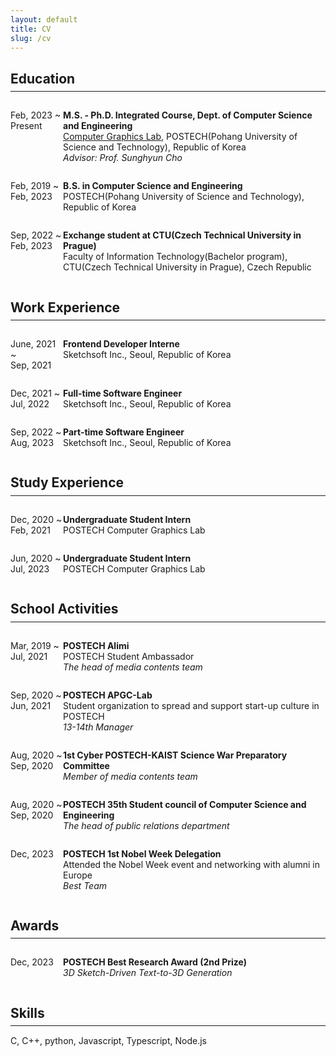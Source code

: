 ```yaml
---
layout: default
title: CV
slug: /cv
---
```

<html><head><style>
.item {
	display:grid;
	grid-template-columns:1fr 5fr;
}
.line {
	margin-top:-10px;
	margin-bottom:15px;
}
</style></head>
<body>
<h2><strong>Education</strong></h2><hr color='343434' class='line'/>
<div class='item'>
<p>Feb, 2023 ~ Present</p>
<p><strong>M.S. - Ph.D. Integrated Course, Dept. of Computer Science and Engineering</strong>
	<br/>
	<span>
	<a href="https://cg.postech.ac.kr/">Computer Graphics Lab</a>, POSTECH(Pohang University of Science and Technology), Republic of Korea
	<br/>
	<i>Advisor: Prof. Sunghyun Cho</i>
	</span>
</p>
</div>

<div class='item'>
<p>Feb, 2019 ~<br/>Feb, 2023</p>
<p><strong>B.S. in Computer Science and Engineering</strong>
	<br/>
	<span>
	POSTECH(Pohang University of Science and Technology), Republic of Korea
	</span>
</p>
</div>

<div class='item'>
<p>Sep, 2022 ~<br/>Feb, 2023</p>
<p><strong> Exchange student at CTU(Czech Technical University in Prague)</strong>
	<br/>
	<span>
	Faculty of Information Technology(Bachelor program), CTU(Czech Technical University in Prague), Czech Republic
	</span>
</p>
</div>

<h2><strong>Work Experience</strong></h2><hr color='343434' class='line'/>
<!-- <p><a href="https://www.sketchsoft3d.com/"><strong>Sketchsoft Inc.</strong></a></p> -->
<div class='item'>
<p>June, 2021 ~<br/>Sep, 2021</p>
<p><strong>Frontend Developer Interne</strong>
	<br/>
	<span>
	Sketchsoft Inc., Seoul, Republic of Korea
	</span>
</p>
</div>

<div class='item'>
<p>Dec, 2021 ~<br/>Jul, 2022</p>
<p><strong>Full-time Software Engineer</strong>
	<br/>
	<span>
	Sketchsoft Inc., Seoul, Republic of Korea
	</span>
</p>
</div>

<div class='item'>
<p>Sep, 2022 ~<br/>Aug, 2023</p>
<p><strong>Part-time Software Engineer</strong>
	<br/>
	<span>
	Sketchsoft Inc., Seoul, Republic of Korea
	</span>
</p>
</div>

<h2><strong>Study Experience</strong></h2><hr color='343434' class='line'/>
<div class='item'>
<p>Dec, 2020 ~<br/>Feb, 2021</p>
<p><strong>Undergraduate Student Intern</strong>
	<br/>
	<span>
	POSTECH Computer Graphics Lab
	</span>
</p>
</div>

<div class='item'>
<p>Jun, 2020 ~<br/>Jul, 2023</p>
<p><strong>Undergraduate Student Intern</strong>
	<br/>
	<span>
	POSTECH Computer Graphics Lab
	</span>
</p>
</div>


<h2><strong>School Activities</strong></h2><hr color='343434' class='line'/>
<div class='item'>
<p>Mar, 2019 ~<br/>Jul, 2021</p>
<p><strong> POSTECH Alimi</strong>
	<br/>
	<span>
	POSTECH Student Ambassador
	<br/>
	<i>The head of media contents team</i>
	</span>
</p>
</div>

<div class='item'>
<p>Sep, 2020 ~<br/>Jun, 2021</p>
<p><strong> POSTECH APGC-Lab</strong>
	<br/>
	<span>
	Student organization to spread and support start-up culture in POSTECH
	<br/>
	<i>13-14th Manager</i>
	</span>
</p>
</div>

<div class='item'>
<p>Aug, 2020 ~<br/>Sep, 2020</p>
<p><strong> 1st Cyber POSTECH-KAIST Science War Preparatory Committee</strong>
	<br/>
	<span>
	<i>Member of media contents team</i>
	</span>
</p>
</div>


<div class='item'>
<p>Aug, 2020 ~<br/>Sep, 2020</p>
<p><strong>POSTECH 35th Student council of Computer Science and Engineering</strong>
	<br/>
	<span>
	<i>The head of public relations department</i>
	</span>
</p>
</div>

<div class='item'>
<p>Dec, 2023</p>
<p><strong>POSTECH 1st Nobel Week Delegation</strong>
	<br/>
	<span>
	Attended the Nobel Week event and networking with alumni in Europe
	<br/>
	<i>Best Team</i>
	</span>
</p>
</div>

<h2><strong>Awards</strong></h2><hr color='343434' class='line'/>
<div class='item'>
<p>Dec, 2023</p>
<p><strong>POSTECH Best Research Award (2nd Prize)</strong>
	<br/>
	<span>
	<i>3D Sketch-Driven Text-to-3D Generation</i>
	</span>
</p>
</div>

<h2><strong>Skills</strong></h2><hr color='343434' class='line'/>
<p>C, C++, python, Javascript, Typescript, Node.js</p>